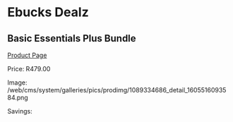 
# Ebucks Dealz
## Basic Essentials Plus Bundle
[Product Page](https://www.ebucks.com/web/shop/productSelected.do?prodId=1089334686&catId=375509364)

Price: R479.00

Image: /web/cms/system/galleries/pics/prodimg/1089334686_detail_1605516093584.png

Savings: 


	